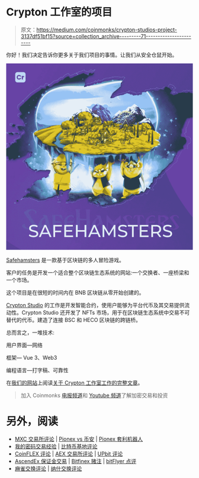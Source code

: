 # Crypton 工作室的项目

> 原文：<https://medium.com/coinmonks/crypton-studios-project-3137df51bf15?source=collection_archive---------71----------------------->

你好！我们决定告诉你更多关于我们项目的事情。让我们从安全仓鼠开始。

![](img/d23d4aebd713128f24c3b40059077adf.png)

[Safehamsters](https://safehamsters.io) 是一款基于区块链的多人冒险游戏。

客户的任务是开发一个适合整个区块链生态系统的网站:一个交换者、一座桥梁和一个市场。

这个项目是在很短的时间内在 BNB 区块链从零开始创建的。

[Crypton Studio](https://crypton.studio) 的工作是开发智能合约，使用户能够为平台代币及其交易提供流动性。Crypton Studio 还开发了 NFTs 市场，用于在区块链生态系统中交易不可替代的代币。建造了连接 BSC 和 HECO 区块链的跨链桥。

总而言之，一堆技术:

用户界面—网络

框架— Vue 3、Web3

编程语言—打字稿、可靠性

在[我们的网站](https://crypton.studio)上阅读[关于 Crypton 工作室工作的完整文章](https://crypton.studio/blog/SafeHamsters)。

> 加入 Coinmonks [电报频道](https://t.me/coincodecap)和 [Youtube 频道](https://www.youtube.com/c/coinmonks/videos)了解加密交易和投资

# 另外，阅读

*   [MXC 交易所评论](/coinmonks/mxc-exchange-review-3af0ec1cba8c) | [Pionex vs 币安](https://coincodecap.com/pionex-vs-binance) | [Pionex 套利机器人](https://coincodecap.com/pionex-arbitrage-bot)
*   [我的密码交易经验](/coinmonks/my-experience-with-crypto-copy-trading-d6feb2ce3ac5) | [比特币基地评论](/coinmonks/coinbase-review-6ef4e0f56064)
*   [CoinFLEX 评论](https://coincodecap.com/coinflex-review) | [AEX 交易所评论](https://coincodecap.com/aex-exchange-review) | [UPbit 评论](https://coincodecap.com/upbit-review)
*   [AscendEx 保证金交易](https://coincodecap.com/ascendex-margin-trading) | [Bitfinex 赌注](https://coincodecap.com/bitfinex-staking) | [bitFlyer 点评](https://coincodecap.com/bitflyer-review)
*   [麻雀交换评论](https://coincodecap.com/sparrow-exchange-review) | [纳什交换评论](https://coincodecap.com/nash-exchange-review)